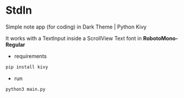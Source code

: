# StdIn
Simple note app (for coding) in Dark Theme | Python Kivy 

It works with a TextInput inside a ScrollView
Text font in **RobotoMono-Regular**

+ requirements
```bash
pip install kivy
```
+ run
```bash
python3 main.py
```
